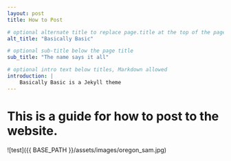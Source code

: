 ```yaml
---
layout: post
title: How to Post

# optional alternate title to replace page.title at the top of the page
alt_title: "Basically Basic"

# optional sub-title below the page title
sub_title: "The name says it all"

# optional intro text below titles, Markdown allowed
introduction: |
    Basically Basic is a Jekyll theme
---
```


# This is a guide for how to post to the website.

![test]({{ BASE_PATH }}/assets/images/oregon_sam.jpg)

